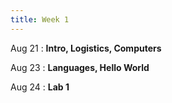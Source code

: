 ```yaml
---
title: Week 1
---
```


Aug 21
: **Intro, Logistics, Computers**
  
Aug 23
: **Languages, Hello World**

Aug 24
: **Lab 1** 
